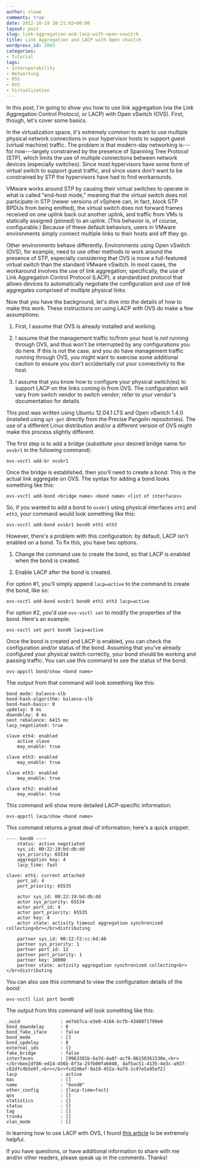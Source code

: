 ```yaml
---
author: slowe
comments: true
date: 2012-10-19 10:21:02+00:00
layout: post
slug: link-aggregation-and-lacp-with-open-vswitch
title: Link Aggregation and LACP with Open vSwitch
wordpress_id: 2893
categories:
- Tutorial
tags:
- Interoperability
- Networking
- OSS
- OVS
- Virtualization
---
```


In this post, I'm going to show you how to use link aggregation (via the Link Aggregation Control Protocol, or LACP) with Open vSwitch (OVS). First, though, let's cover some basics.

In the virtualization space, it's extremely common to want to use multiple physical network connections in your hypervisor hosts to support guest (virtual machine) traffic. The problem is that modern-day networking is---for now---largely constrained by the presence of Spanning Tree Protocol (STP), which limits the use of multiple connections between network devices (especially switches). Since most hypervisors have some form of virtual switch to support guest traffic, and since users don't want to be constrained by STP the hypervisors have had to find workarounds.

VMware works around STP by causing their virtual switches to operate in what is called "end-host mode," meaning that the virtual switch does not participate in STP (newer versions of vSphere can, in fact, block STP BPDUs from being emitted), the virtual switch does not forward frames received on one uplink back out another uplink, and traffic from VMs is statically assigned (pinned) to an uplink. (This behavior is, of course, configurable.) Because of these default behaviors, users in VMware environments simply connect multiple links to their hosts and off they go.

Other environments behave differently. Environments using Open vSwitch (OVS), for example, need to use other methods to work around the presence of STP, especially considering that OVS is more a full-featured virtual switch than the standard VMware vSwitch. In most cases, the workaround involves the use of link aggregation; specifically, the use of Link Aggregation Control Protocol (LACP), a standardized protocol that allows devices to automatically negotiate the configuration and use of link aggregates comprised of multiple physical links.

Now that you have the background, let's dive into the details of how to make this work. These instructions on using LACP with OVS do make a few assumptions:

1. First, I assume that OVS is already installed and working.

2. I assume that the management traffic to/from your host is _not_ running through OVS, and thus won't be interrupted by any configurations you do here. If this is not the case, and you do have management traffic running through OVS, you might want to exercise some additional caution to ensure you don't accidentally cut your connectivity to the host.

3. I assume that you know how to configure your physical switch(es) to support LACP on the links coming in from OVS. The configuration will vary from switch vendor to switch vendor; refer to your vendor's documentation for details.

This post was written using Ubuntu 12.04.1 LTS and Open vSwitch 1.4.0 (installed using `apt-get` directly from the Precise Pangolin repositories). The use of a different Linux distribution and/or a different version of OVS might make this process slightly different.

The first step is to add a bridge (substitute your desired bridge name for `ovsbr1` in the following command):

    ovs-vsctl add-br ovsbr1

Once the bridge is established, then you'll need to create a bond. This is the actual link aggregate on OVS. The syntax for adding a bond looks something like this:

    ovs-vsctl add-bond <bridge name> <bond name> <list of interfaces>

So, if you wanted to add a bond to `ovsbr1` using physical interfaces `eth1` and `eth3`, your command would look something like this:

    ovs-vsctl add-bond ovsbr1 bond0 eth1 eth3

However, there's a problem with this configuration: by default, LACP isn't enabled on a bond. To fix this, you have two options.

1. Change the command use to create the bond, so that LACP is enabled when the bond is created.

2. Enable LACP after the bond is created.

For option #1, you'll simply append `lacp=active` to the command to create the bond, like so:

    ovs-vsctl add-bond ovsbr1 bond0 eth1 eth3 lacp=active

For option #2, you'd use `ovs-vsctl set` to modify the properties of the bond. Here's an example:

    ovs-vsctl set port bond0 lacp=active

Once the bond is created and LACP is enabled, you can check the configuration and/or status of the bond. Assuming that you've already configured your physical switch correctly, your bond should be working and passing traffic. You can use this command to see the status of the bond:

    ovs-appctl bond/show <bond name>

The output from that command will look something like this:

    bond_mode: balance-slb
    bond-hash-algorithm: balance-slb
    bond-hash-basis: 0
    updelay: 0 ms
    downdelay: 0 ms
    next rebalance: 6415 ms
    lacp_negotiated: true
    
    slave eth4: enabled
        active slave
        may_enable: true
    
    slave eth3: enabled
        may_enable: true
    
    slave eth1: enabled
        may_enable: true
    
    slave eth2: enabled
        may_enable: true

This command will show more detailed LACP-specific information:

    ovs-appctl lacp/show <bond name>

This command returns a great deal of information; here's a quick snippet:

    ---- bond0 ----
        status: active negotiated
        sys_id: 00:22:19:bd:db:dd
        sys_priority: 65534
        aggregation key: 4
        lacp_time: fast
    
    slave: eth1: current attached
        port_id: 4
        port_priority: 65535
    
        actor sys_id: 00:22:19:bd:db:dd
        actor sys_priority: 65534
        actor port_id: 4
        actor port_priority: 65535
        actor key: 4
        actor state: activity timeout aggregation synchronized collecting<br></br>distributing
    
        partner sys_id: 00:12:f2:cc:6d:40
        partner sys_priority: 1
        partner port_id: 12
        partner port_priority: 1
        partner key: 10000
        partner state: activity aggregation synchronized collecting<br></br>distributing

You can also use this command to view the configuration details of the bond:

    ovs-vsctl list port bond0

The output from this command will look something like this:

    _uuid               : ae7eb7ca-e3e0-4166-bcfb-4348071799e0
    bond_downdelay      : 0
    bond_fake_iface     : false
    bond_mode           : []
    bond_updelay        : 0
    external_ids        : {}
    fake_bridge         : false
    interfaces          : [9963381b-6a7d-4a8f-acf8-86150361530e,<br></br>bee2df86-ed14-456b-8f3a-25fb00fa6040, daf5ac51-4135-4e3c-a937-c62dfc4b5e9f,<br></br>fcd2d6ef-9a18-452a-9a79-1c97e5a95ef2]
    lacp                : active
    mac                 : []
    name                : "bond0"
    other_config        : {lacp-time=fast}
    qos                 : []
    statistics          : {}
    status              : {}
    tag                 : []
    trunks              : []
    vlan_mode           : []

In learning how to use LACP with OVS, I found [this article](http://brezular.com/2011/12/04/openvswitch-playing-with-bonding-on-openvswitch/) to be extremely helpful.

If you have questions, or have additional information to share with me and/or other readers, please speak up in the comments. Thanks!
